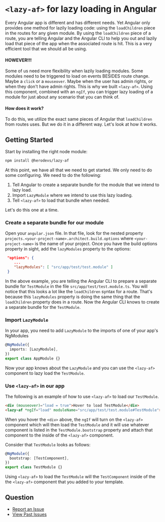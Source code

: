 # `<lazy-af>` for lazy loading in Angular

Every Angular app is different and has different needs. Yet Angular only provides
one method for lazily loading code: using the `loadChildren` piece in the routes
for any given module. By using the `loadChildren` piece of a route, you are telling
Angular and the Angular CLI to help you out and lazily load that piece of the app
when the associated route is hit. This is a very efficient tool that we should
all be using.

#### HOWEVER!!!

Some of us need more flexibility when lazily loading modules. Some modules need
to be triggered to load on events BESIDES route change. Maybe a `click` or a
`mouseover`. Maybe when the user has admin rights, or when they don't have
admin rights. This is why we built `<lazy-af>`. Using this component, combined
with an `ngIf`, you can trigger lazy loading of a module for just about any
scenario that you can think of.

#### How does it work?

To do this, we utilize the exact same pieces of Angular that `loadChildren` from
routes uses. But we do it in a different way. Let's look at how it works.

## Getting Started

Start by installing the right node module:

```bash
npm install @herodevs/lazy-af
```

At this point, we have all that we need to get started. We only need to do some
configuring. We need to do the following:

1. Tell Angular to create a separate bundle for the module that we intend to
   lazy load.
2. Import `LazyModule` where we intend to use this lazy loading.
3. Tell `<lazy-af>` to load that bundle when needed.

Let's do this one at a time.

### Create a separate bundle for our module

Open your `angular.json` file. In that file, look for the nested property
`projects.<your-project-name>.architect.build.options` where `<your-project-name>`
is the name of your project. Once you have the build options property in
sight, add the `lazyModules` property to the options:

```json
 "options": {
    ...
    "lazyModules": [ "src/app/test/test.module" ]
 }
```

In the above example, you are telling the Angular CLI to prepare a separate
bundle for `TestModule` in the file `src/app/test/test.module.ts`. You will
notice that this looks a lot like the `loadChildren` syntax for a route.
That's because this `lazyModules` property is doing the same thing that
the `loadChildren` property does in a route. Now the Angular CLI knows to
create a separate bundle for the `TestModule`.

### Import `LazyModule`

In your app, you need to add `LazyModule` to the imports of one of your
app's NgModules

```typescript
@NgModule({
  imports: [LazyModule],
})
export class AppModule {}
```

Now your app knows about the `LazyModule` and you can use the `<lazy-af>`
component to lazy load the `TestModule`.

### Use `<lazy-af>` in our app

The following is an example of how to use `<lazy-af>` to load our `TestModule`.

```html
<div (mouseover)="load = true">Hover to load TestModule</div>
<lazy-af *ngIf="load" moduleName="src/app/test/test.module#TestModule"></lazy-af>
```

When you hover the `<div>` above, the `ngIf` will turn on the `<lazy-af>` component
which will then load the `TestModule` and it will use whatever component is
listed in the `TestModule.bootstrap` property and attach that component to the
inside of the `<lazy-af>` component.

Consider that `TestModule` looks as follows:

```typescript
@NgModule({
  bootstrap: [TestComponent],
})
export class TestModule {}
```

Using `<lazy-af>` to load the `TestModule` will the `TestComponent` inside of the
the `<lazy-af>` component that you added to your template.

## Question

- [Report an Issue](https://github.com/herodevs/herodevs-packages/issues)
- [View Past Issues](https://github.com/herodevs/herodevs-packages/issues?utf8=%E2%9C%93&q=is%3Aissue+is%3Aclosed+)
